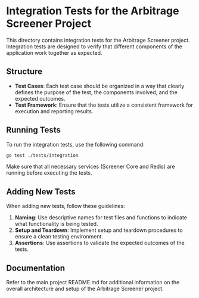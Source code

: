 # Integration Tests for the Arbitrage Screener Project

This directory contains integration tests for the Arbitrage Screener project. Integration tests are designed to verify that different components of the application work together as expected.

## Structure

- **Test Cases**: Each test case should be organized in a way that clearly defines the purpose of the test, the components involved, and the expected outcomes.
- **Test Framework**: Ensure that the tests utilize a consistent framework for execution and reporting results.

## Running Tests

To run the integration tests, use the following command:

```bash
go test ./tests/integration
```

Make sure that all necessary services (Screener Core and Redis) are running before executing the tests.

## Adding New Tests

When adding new tests, follow these guidelines:

1. **Naming**: Use descriptive names for test files and functions to indicate what functionality is being tested.
2. **Setup and Teardown**: Implement setup and teardown procedures to ensure a clean testing environment.
3. **Assertions**: Use assertions to validate the expected outcomes of the tests.

## Documentation

Refer to the main project README.md for additional information on the overall architecture and setup of the Arbitrage Screener project.